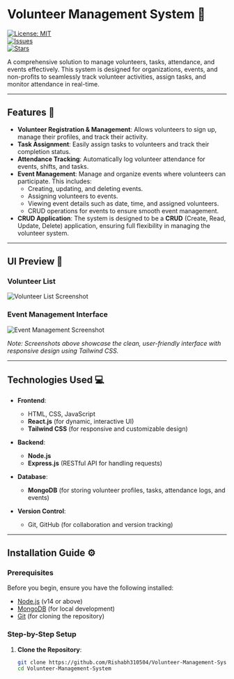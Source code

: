 # Volunteer Management System 🌟  
[![License: MIT](https://img.shields.io/badge/License-MIT-blue.svg)](LICENSE)  
[![Issues](https://img.shields.io/github/issues/Rishabh310504/Volunteer-Management-System)](https://github.com/Rishabh310504/Volunteer-Management-System/issues)  
[![Stars](https://img.shields.io/github/stars/Rishabh310504/Volunteer-Management-System)](https://github.com/Rishabh310504/Volunteer-Management-System/stargazers)  

A comprehensive solution to manage volunteers, tasks, attendance, and events effectively. This system is designed for organizations, events, and non-profits to seamlessly track volunteer activities, assign tasks, and monitor attendance in real-time.

---

## Features 🚀

- **Volunteer Registration & Management**: Allows volunteers to sign up, manage their profiles, and track their activity.
- **Task Assignment**: Easily assign tasks to volunteers and track their completion status.
- **Attendance Tracking**: Automatically log volunteer attendance for events, shifts, and tasks.
- **Event Management**: Manage and organize events where volunteers can participate. This includes:
  - Creating, updating, and deleting events.
  - Assigning volunteers to events.
  - Viewing event details such as date, time, and assigned volunteers.
  - CRUD operations for events to ensure smooth event management.
- **CRUD Application**: The system is designed to be a **CRUD** (Create, Read, Update, Delete) application, ensuring full flexibility in managing the volunteer system.

---

## UI Preview 📱

### Volunteer List
![Volunteer List Screenshot](https://via.placeholder.com/600x300?text=Volunteer+List+Preview)

### Event Management Interface
![Event Management Screenshot](https://via.placeholder.com/600x300?text=Event+Management+Preview)

*Note: Screenshots above showcase the clean, user-friendly interface with responsive design using Tailwind CSS.*

---

## Technologies Used 💻

- **Frontend**:  
  - HTML, CSS, JavaScript
  - **React.js** (for dynamic, interactive UI)
  - **Tailwind CSS** (for responsive and customizable design)

- **Backend**:  
  - **Node.js**
  - **Express.js** (RESTful API for handling requests)

- **Database**:  
  - **MongoDB** (for storing volunteer profiles, tasks, attendance logs, and events)

- **Version Control**:  
  - Git, GitHub (for collaboration and version tracking)

---

## Installation Guide ⚙️

### Prerequisites

Before you begin, ensure you have the following installed:

- [Node.js](https://nodejs.org/) (v14 or above)
- [MongoDB](https://www.mongodb.com/) (for local development)
- [Git](https://git-scm.com/) (for cloning the repository)

### Step-by-Step Setup

1. **Clone the Repository**:
   ```bash
   git clone https://github.com/Rishabh310504/Volunteer-Management-System.git
   cd Volunteer-Management-System
